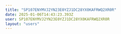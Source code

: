 ```yaml
---
title: "SP107ENYMVJ2YN23E0YZJ1DC28YX0KAFRWQ2XR0R"
date: 2025-01-06T14:43:23.393Z
user: SP107ENYMVJ2YN23E0YZJ1DC28YX0KAFRWQ2XR0R
layout: "users"
---
```

    